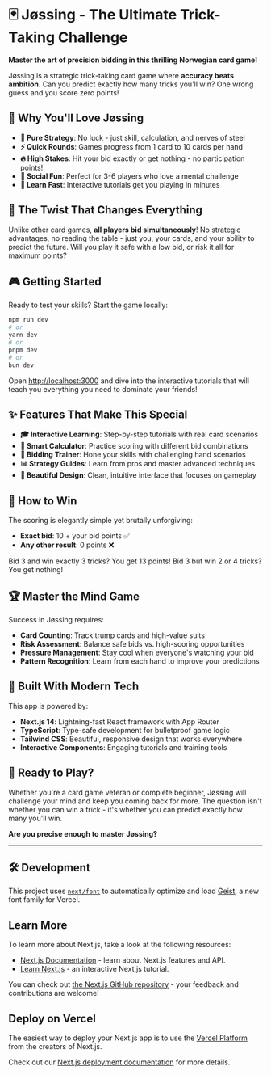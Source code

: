 # 🃏 Jøssing - The Ultimate Trick-Taking Challenge

**Master the art of precision bidding in this thrilling Norwegian card game!**

Jøssing is a strategic trick-taking card game where **accuracy beats ambition**. Can you predict exactly how many tricks you'll win? One wrong guess and you score zero points!

## 🎯 Why You'll Love Jøssing

- **🧠 Pure Strategy**: No luck - just skill, calculation, and nerves of steel
- **⚡ Quick Rounds**: Games progress from 1 card to 10 cards per hand
- **🔥 High Stakes**: Hit your bid exactly or get nothing - no participation points!
- **🤝 Social Fun**: Perfect for 3-6 players who love a mental challenge
- **📱 Learn Fast**: Interactive tutorials get you playing in minutes

## 🚀 The Twist That Changes Everything

Unlike other card games, **all players bid simultaneously**! No strategic advantages, no reading the table - just you, your cards, and your ability to predict the future. Will you play it safe with a low bid, or risk it all for maximum points?

## 🎮 Getting Started

Ready to test your skills? Start the game locally:

```bash
npm run dev
# or
yarn dev
# or
pnpm dev
# or
bun dev
```

Open [http://localhost:3000](http://localhost:3000) and dive into the interactive tutorials that will teach you everything you need to dominate your friends!

## ✨ Features That Make This Special

- **🎓 Interactive Learning**: Step-by-step tutorials with real card scenarios
- **🧮 Smart Calculator**: Practice scoring with different bid combinations  
- **🎯 Bidding Trainer**: Hone your skills with challenging hand scenarios
- **📊 Strategy Guides**: Learn from pros and master advanced techniques
- **🎨 Beautiful Design**: Clean, intuitive interface that focuses on gameplay

## 🎯 How to Win

The scoring is elegantly simple yet brutally unforgiving:

- **Exact bid**: 10 + your bid points ✅
- **Any other result**: 0 points ❌

Bid 3 and win exactly 3 tricks? You get 13 points!
Bid 3 but win 2 or 4 tricks? You get nothing!

## 🏆 Master the Mind Game

Success in Jøssing requires:

- **Card Counting**: Track trump cards and high-value suits
- **Risk Assessment**: Balance safe bids vs. high-scoring opportunities
- **Pressure Management**: Stay cool when everyone's watching your bid
- **Pattern Recognition**: Learn from each hand to improve your predictions

## 🔧 Built With Modern Tech

This app is powered by:

- **Next.js 14**: Lightning-fast React framework with App Router
- **TypeScript**: Type-safe development for bulletproof game logic
- **Tailwind CSS**: Beautiful, responsive design that works everywhere
- **Interactive Components**: Engaging tutorials and training tools

## 🎲 Ready to Play?

Whether you're a card game veteran or complete beginner, Jøssing will challenge your mind and keep you coming back for more. The question isn't whether you can win a trick - it's whether you can predict exactly how many you'll win.

**Are you precise enough to master Jøssing?**

---

## 🛠️ Development

This project uses [`next/font`](https://nextjs.org/docs/app/building-your-application/optimizing/fonts) to automatically optimize and load [Geist](https://vercel.com/font), a new font family for Vercel.

## Learn More

To learn more about Next.js, take a look at the following resources:

- [Next.js Documentation](https://nextjs.org/docs) - learn about Next.js features and API.
- [Learn Next.js](https://nextjs.org/learn) - an interactive Next.js tutorial.

You can check out [the Next.js GitHub repository](https://github.com/vercel/next.js) - your feedback and contributions are welcome!

## Deploy on Vercel

The easiest way to deploy your Next.js app is to use the [Vercel Platform](https://vercel.com/new?utm_medium=default-template&filter=next.js&utm_source=create-next-app&utm_campaign=create-next-app-readme) from the creators of Next.js.

Check out our [Next.js deployment documentation](https://nextjs.org/docs/app/building-your-application/deploying) for more details.
